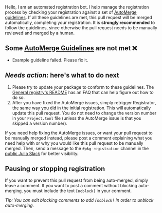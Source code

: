 Hello, I am an automated registration bot. I help manage the registration process by checking your registration against a set of [AutoMerge guidelines](https://juliaregistries.github.io/RegistryCI.jl/stable/guidelines/). If all these guidelines are met, this pull request will be merged automatically, completing your registration. It is **strongly recommended** to follow the guidelines, since otherwise the pull request needs to be manually reviewed and merged by a human.

## Some [AutoMerge Guidelines](https://juliaregistries.github.io/RegistryCI.jl/stable/guidelines/) are not met ❌

- Example guideline failed. Please fix it.

## *Needs action*: here's what to do next

1. Please try to update your package to conform to these guidelines. The [General registry's README](https://github.com/JuliaRegistries/General/blob/master/README.md) has an FAQ that can help figure out how to do so.
2. After you have fixed the AutoMerge issues, simply retrigger Registrator, the same way you did in the initial registration. This will automatically update this pull request. You do not need to change the version number in your `Project.toml` file (unless the AutoMerge issue is that you skipped a version number).

If you need help fixing the AutoMerge issues, or want your pull request to be manually merged instead, please post a comment explaining what you need help with or why you would like this pull request to be manually merged. Then, send a message to the `#pkg-registration` channel in the [public Julia Slack](https://julialang.org/slack/) for better visibility.

## Pausing or stopping registration

If you want to prevent this pull request from being auto-merged, simply leave a comment. If you want to post a comment without blocking auto-merging, you must include the text `[noblock]` in your comment. 

_Tip: You can edit blocking comments to add `[noblock]` in order to unblock auto-merging._

<!-- [noblock] -->